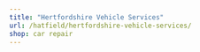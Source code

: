 ```yaml
---
title: "Hertfordshire Vehicle Services"
url: /hatfield/hertfordshire-vehicle-services/
shop: car repair
---
```

